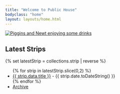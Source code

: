 ```yaml
---
title: "Welcome to Public House"
bodyclass: "home"
layout: layouts/home.html
---
```


<a href="{% set latestStrip = collections.strip | reverse %}{% for strip in latestStrip.slice(0,1) %}{{ strip.url | url }}{% endfor  %}">
    <img class="hero" src="http://placehold.it/1024x512/999999/333333&text=example+image?version={{ site.time }}" alt="Piggins and Newt enjoying some drinks">
</a>

## Latest Strips

{% set latestStrip = collections.strip | reverse %}
    <ul>
        {% for strip in latestStrip.slice(0,2) %}
            <li><a href=" {{ strip.url | url }}  ">{{ strip.data.title }}</a> - {{ strip.date.toDateString() }}</li>
        {% endfor  %}
    <li><a href="/strips/">Archive</a></li>
</ul>

